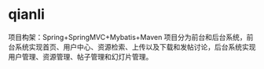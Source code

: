 # qianli
项目构架：Spring+SpringMVC+Mybatis+Maven
项目分为前台和后台系统，前台系统实现首页、用户中心、资源检索、上传以及下载和发帖讨论，后台系统实现用户管理、资源管理、帖子管理和幻灯片管理。
